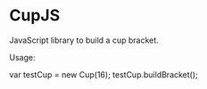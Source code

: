 CupJS
=====

JavaScript library to build a cup bracket.

Usage:

var testCup = new Cup(16);
testCup.buildBracket();